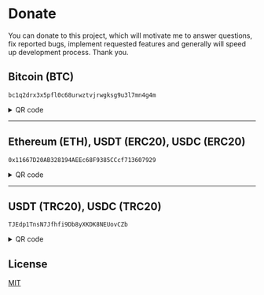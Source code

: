 # Donate

You can donate to this project, which will motivate me to answer questions, fix reported bugs, implement requested features and generally will speed up development process. Thank you.

## Bitcoin (BTC)

```
bc1q2drx3x5pfl0c68urwztvjrwgksg9u3l7mn4g4m
```

<details><summary> QR code </summary>

![btc-bc1q2drx3x5pfl0c68urwztvjrwgksg9u3l7mn4g4m](https://user-images.githubusercontent.com/6276694/215584021-b1eee3ab-ca62-4a81-acb4-cd69c27c734a.png)

</details>

---

## Ethereum (ETH), USDT (ERC20), USDC (ERC20)

```
0x11667D20AB328194AEEc68F9385CCcf713607929
```

<details><summary> QR code </summary>

---

![eth-0x11667D20AB328194AEEc68F9385CCcf713607929](https://user-images.githubusercontent.com/6276694/215587549-39505f92-0f80-43ec-bec1-42bf8cd570c4.png)

</details>

---

## USDT (TRC20), USDC (TRC20)

```
TJEdp1TnsN7Jfhfi9Db8yXKDK8NEUovCZb
```

<details><summary> QR code </summary>

![TJEdp1TnsN7Jfhfi9Db8yXKDK8NEUovCZb](https://github.com/mbnuqw/sidebery/assets/6276694/bbdefadc-3430-4537-94f1-447244d0e72f)

</details>

## License

[MIT](./LICENSE)
